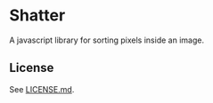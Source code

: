 # Shatter

A javascript library for sorting pixels inside an image.

## License

See [LICENSE.md](LICENSE.md).
